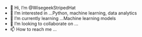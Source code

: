 - 👋 Hi, I’m @WisegeekStripedHat
- 👀 I’m interested in ...Python, machine learning, data analytics
- 🌱 I’m currently learning ...Machine learning models
- 💞️ I’m looking to collaborate on ...
- 📫 How to reach me ...

<!---
WisegeekStripedHat/WisegeekStripedHat is a ✨ special ✨ repository because its `README.md` (this file) appears on your GitHub profile.
You can click the Preview link to take a look at your changes.
--->
